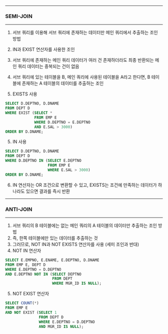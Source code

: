 -----
### SEMI-JOIN
-----
1. 서브 쿼리를 이용해 서브 쿼리에 존재하는 데이터만 메인 쿼리에서 추출하는 조인 방법
2. IN과 EXIST 연산자를 사용한 조인
3. 서브 쿼리에 존재하는 메인 쿼리 데이터가 여러 건 존재하더라도 최종 반환되는 메인 쿼리 데이터는 중복되는 건이 없음
4. 서브 쿼리에 있는 테이블을 B, 메인 쿼리에 사용된 테이블을 A라고 한다면, B 테이블에 존재하는 A 테이블의 데이터를 추출하는 조인

5. EXISTS 사용
```sql
SELECT D.DEPTNO, D.DNAME
FROM DEPT D
WHERE EXIST (SELECT *
             FROM EMP E
             WHERE D.DEPTNO = E.DEPTNO
             AND E.SAL > 3000)
ORDER BY D.DNAME;
```

5. IN 사용
```sql
SELECT D.DEPTNO, D.DNAME
FROM DEPT D
WHERE D.DEPTNO IN (SELECT E.DEPTNO
                   FROM EMP E
                   WHERE E.SAL > 3000)
ORDER BY D.DNAME;
```

6. IN 연산자는 OR 조건으로 변환할 수 있고, EXISTS는 조건에 만족하는 데이터가 하나라도 있으면 결과를 즉시 반환

-----
### ANTI-JOIN
-----
1. 서브 쿼리의 B 테이블에는 없는 메인 쿼리의 A 테이블의 데이터만 추출하는 조인 방법
2. 즉, 한쪽 테이블에만 있는 데이터를 추출하는 것
3. 그러므로, NOT IN과 NOT EXISTS 연산자를 사용 (세미 조인과 반대)
4. NOT IN 연산자
```sql
SELECT E.EMPNO, E.ENAME, E.DEPTNO, D.DNAME
FROM EMP E, DEPT D
WHERE E.DEPTNO = D.DEPTNO
AND E.DEPTNO NOT IN (SELECT DEPTNO
                     FROM DEPT
                     WHERE MGR_ID IS NULL);
```
5. NOT EXIST 연산자
```sql
SELECT COUNT(*)
FROM EMP E
AND NOT EXIST (SELECT 1
               FROM DEPT D
               WHERE E.DEPTNO = D.DEPTNO
               AND MGR_ID IS NULL);
```
